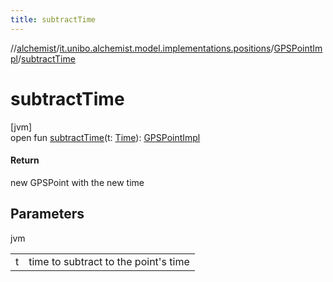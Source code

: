 ```yaml
---
title: subtractTime
---
```

//[alchemist](../../../index.html)/[it.unibo.alchemist.model.implementations.positions](../index.html)/[GPSPointImpl](index.html)/[subtractTime](subtract-time.html)



# subtractTime



[jvm]\
open fun [subtractTime](subtract-time.html)(t: [Time](../../it.unibo.alchemist.model.interfaces/-time/index.html)): [GPSPointImpl](index.html)



#### Return



new GPSPoint with the new time



## Parameters


jvm

| | |
|---|---|
| t | time to subtract to the point's time |




